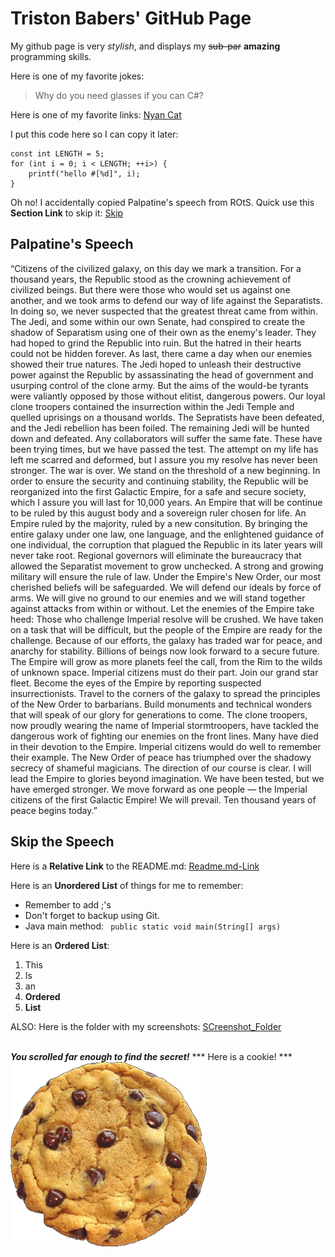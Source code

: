 # Triston Babers' GitHub Page

My github page is very *stylish*, and displays my ~~sub-par~~ **amazing** programming skills.


Here is one of my favorite jokes:
> Why do you need glasses if you can C#?


Here is one of my favorite links:
[Nyan Cat](https://www.youtube.com/watch?v=QH2-TGUlwu4)


I put this code here so I can copy it later:
```
const int LENGTH = 5;
for (int i = 0; i < LENGTH; ++i>) {
    printf("hello #[%d]", i);
}
```


Oh no! I accidentally copied Palpatine's speech from ROtS.
Quick use this **Section Link** to skip it: [Skip](https://tristonbabers.github.io/GitHubPages-Test/#skip-the-speech)

## Palpatine's Speech
“Citizens of the civilized galaxy, on this day we mark a transition. For a thousand years, the Republic stood as the crowning achievement of civilized beings. But there were those who would set us against one another, and we took arms to defend our way of life against the Separatists. In doing so, we never suspected that the greatest threat came from within. The Jedi, and some within our own Senate, had conspired to create the shadow of Separatism using one of their own as the enemy's leader. They had hoped to grind the Republic into ruin. But the hatred in their hearts could not be hidden forever. As last, there came a day when our enemies showed their true natures. The Jedi hoped to unleash their destructive power against the Republic by assassinating the head of government and usurping control of the clone army. But the aims of the would-be tyrants were valiantly opposed by those without elitist, dangerous powers. Our loyal clone troopers contained the insurrection within the Jedi Temple and quelled uprisings on a thousand worlds. The Sepratists have been defeated, and the Jedi rebellion has been foiled. The remaining Jedi will be hunted down and defeated. Any collaborators will suffer the same fate. These have been trying times, but we have passed the test. The attempt on my life has left me scarred and deformed, but I assure you my resolve has never been stronger. The war is over. We stand on the threshold of a new beginning. In order to ensure the security and continuing stability, the Republic will be reorganized into the first Galactic Empire, for a safe and secure society, which I assure you will last for 10,000 years. An Empire that will be continue to be ruled by this august body and a sovereign ruler chosen for life. An Empire ruled by the majority, ruled by a new consitution. By bringing the entire galaxy under one law, one language, and the enlightened guidance of one individual, the corruption that plagued the Republic in its later years will never take root. Regional governors will eliminate the bureaucracy that allowed the Separatist movement to grow unchecked. A strong and growing military will ensure the rule of law. Under the Empire's New Order, our most cherished beliefs will be safeguarded. We will defend our ideals by force of arms. We will give no ground to our enemies and we will stand together against attacks from within or without. Let the enemies of the Empire take heed: Those who challenge Imperial resolve will be crushed. We have taken on a task that will be difficult, but the people of the Empire are ready for the challenge. Because of our efforts, the galaxy has traded war for peace, and anarchy for stability. Billions of beings now look forward to a secure future. The Empire will grow as more planets feel the call, from the Rim to the wilds of unknown space. Imperial citizens must do their part. Join our grand star fleet. Become the eyes of the Empire by reporting suspected insurrectionists. Travel to the corners of the galaxy to spread the principles of the New Order to barbarians. Build monuments and technical wonders that will speak of our glory for generations to come. The clone troopers, now proudly wearing the name of Imperial stormtroopers, have tackled the dangerous work of fighting our enemies on the front lines. Many have died in their devotion to the Empire. Imperial citizens would do well to remember their example. The New Order of peace has triumphed over the shadowy secrecy of shameful magicians. The direction of our course is clear. I will lead the Empire to glories beyond imagination. We have been tested, but we have emerged stronger. We move forward as one people — the Imperial citizens of the first Galactic Empire! We will prevail. Ten thousand years of peace begins today.”







## Skip the Speech

Here is a **Relative Link** to the README.md:
[Readme.md-Link](README.md)

Here is an **Unordered List** of things for me to remember:
- Remember to add ;'s
- Don't forget to backup using Git.
- Java main method: ```  public static void main(String[] args) ```

Here is an **Ordered List**:
1. This
2. Is
3. an 
4. **Ordered**
5. **List**

ALSO: Here is the folder with my screenshots: [SCreenshot_Folder](screenshots/)
&nbsp;
&nbsp;
&nbsp;
&nbsp;
&nbsp;
&nbsp;
&nbsp;
&nbsp;
&nbsp;
&nbsp;
&nbsp;
&nbsp;
&nbsp;
&nbsp;
&nbsp;
&nbsp;
&nbsp;
&nbsp;
&nbsp;
&nbsp;
&nbsp;
&nbsp;

***You scrolled far enough to find the secret!***
            *** Here is a cookie! ***
![alt text](cookie_found_on_google.png)